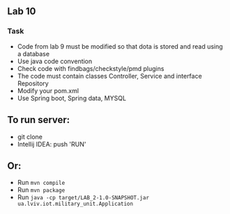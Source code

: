## Lab 10
### Task
 - Code from lab 9 must be modified so that dota is stored and read using a database
 - Use java code convention
 - Check code with findbags/checkstyle/pmd plugins
 - The code must contain classes Controller, Service and interface Repository
 - Modify your pom.xml
 - Use Spring boot, Spring data, MYSQL

## To run server:
 - git clone 
 - Intellij IDEA: push 'RUN'
## Or:
 - Run `mvn compile`
 - Run `mvn package`
 - Run `java -cp target/LAB_2-1.0-SNAPSHOT.jar ua.lviv.iot.military_unit.Application` 

